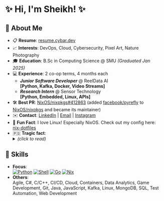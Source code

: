 # ✨ Hi, I'm Sheikh! ✨

## 👤 About Me

- 📋 **Resume**: [resume.cybar.dev][resume]
- 📈 **Interests**: DevOps, Cloud, Cybersecurity, Pixel Art, Nature Photography
- 🎓 **Education**: B.Sc in Computing Science @ SMU _(Graduated Jan 2025)_
- 💻 **Experience**: 2 co-op terms, 4 months each
	- _**Junior Software Developer**_ @ ReelData AI  
      **[Python, Kafka, Docker, Video Streams]**
    - _**Research Intern**_ @ Sensor Technology  
      **[Python, Embedded, Linux, APIs]**
- 🛠️ **Best PR**: [NixOS/nixpkgs#412863](https://github.com/NixOS/nixpkgs/pull/412863) (added [facebook/pyrefly](https://github.com/facebook/pyrefly) to [NixOS/nixpkgs](https://github.com/NixOS/nixpkgs) and became its maintainer)
- ✉️ **Contact**: [LinkedIn][linkedin] | [Email][email] | [Instagram][instagram]
- 🎉 **Fun Fact**: I love Linux! Especially NixOS. Check out my config here: [nix-dotfiles][nix_config]
- 🇵🇸 <b>Tragic fact</b>: <details><summary><i>(click to read)</i></summary><br />Hundreds of thousands of innocent unarmed people, including thousands of children are being killed by the IOF in Palestine. Millions of people are displaced from their homes that have been destroyed by the IOF so they have no home to return to. Many more in the West bank are losing their homes to settler colonialism. Palestinians in both wings, as well as those in the occupied territories live under an oppressive, inhumane, apartheid rule. Genocide and ethnic cleansing is being done to the Palestinians right now as you're reading this. And this has been going on for 75+ years.</details>

## 🎯 Skills

- **Focus**:  
  [![Python][img_python]][python] [![Shell][img_shell]][zsh] [![Go][img_go]][go] [![Nix][img_nix]][nix]
- **Others**:  
  Agile, C#, C/C++, CI/CD, Cloud, Containers, Data Analytics, Game Development, Git, Java, JavaScript, Kafka, Linux, MongoDB, SQL, Test Automation, Web Development

<!-- Links -->

[resume]: https://resume.cybar.dev "Resume - Sheikh Saad Abdullah"
[email]: mailto:sheikh@cybar.dev "sheikh@cybar.dev"
[linkedin]: https://linkedin.com/in/cybardev "Sheikh's LinkedIn"
[instagram]: https://www.instagram.com/cybardev "Instagram profile @cybardev"
[nix_config]: https://github.com/cybardev/nix-dotfiles "cybardev/nix-dotfiles"
[python]: https://www.python.org "Python"
[go]: https://go.dev/learn "Go"
[nix]: https://nixos.org "Nix"
[zsh]: https://www.zsh.org "Zsh"

<!-- Badges -->

[img_python]: https://img.shields.io/badge/-Python-306998?style=for-the-badge
[img_go]: https://img.shields.io/badge/-Go-00ADD8?style=for-the-badge
[img_nix]: https://img.shields.io/badge/-Nix-5277C3?style=for-the-badge
[img_shell]: https://img.shields.io/badge/-Shell-seagreen?style=for-the-badge
